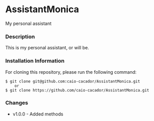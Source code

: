 # AssistantMonica
My personal assistant

### Description
This is my personal assistant, or will be.

### Installation Information
For cloning this repository, please run the following command:

    $ git clone git@github.com:caio-cacador/AssistantMonica.git
        or
    $ git clone https://github.com/caio-cacador/AssistantMonica.git
    
### Changes
* v1.0.0 - Added methods 